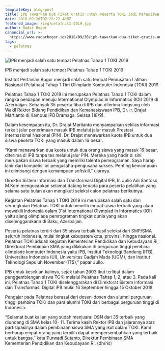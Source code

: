```yaml
---
templateKey: blog-post
title: IPB Tawarkan Dua Tiket Gratis untuk Peserta TOKI Jadi Mahasiswa Tanpa Tes
date: 2018-09-20T02:28:27.408Z
featured_image: /img/pelatnas1-2019.jpg
author: Radar Bogor
canoncial_url: >-
  https://www.radarbogor.id/2018/09/20/ipb-tawarkan-dua-tiket-gratis-untuk-peserta-toki-jadi-mahasiswatanpa-tes/
tags:
  - pelatnas
---
```

![IPB menjadi salah satu tempat Pelatnas Tahap 1 TOKI 2019](/img/pelatnas1-2019.jpg "IPB menjadi salah satu tempat Pelatnas Tahap 1 TOKI 2019")

<figcaption class="text-center">IPB menjadi salah satu tempat Pelatnas Tahap 1 TOKI 2019</figcaption>

Institut Pertanian Bogor menjadi salah satu tempat Pemusatan Latihan Nasional  (Pelatnas) Tahap 1 Tim Olimpiade Komputer Indonesia  (TOKI) 2019.

Pelatnas Tahap 1 TOKI 2019 ini merupakan Pelatnas  Tahap 1 TOKI dalam rangka  persiapan menuju International Olympiad in Informatics (IOI)  2019 di Azerbaijan. Sebanyak 35 peserta tiba di IPB dan diterima langsung oleh Wakil Rektor Bidang Pendidikan dan Kemahasiswaan IPB, Dr. Ir. Drajat Martianto di Kampus IPB Dramaga, Selasa (18/9).

Dalam kesempatan itu, Dr. Drajat Martianto menyampaikan sekilas informasi terkait jalur penerimaan masuk IPB melalui jalur masuk Prestasi Internasional Nasional (PIN). Dr. Drajat menawarkan kuota IPB untuk dua siswa peserta TOKI yang masuk dalam 16 besar.

“Kami menawarkan dua kuota untuk dua orang siswa yang masuk 16 besar, diterima di IPB tanpa tes melalui jalur PIN. Mereka yang hadir di sini merupakan  siswa terbaik yang memiliki talenta pemrograman. Saya harap lahir dari kompetisi ini pengusaha-pengusaha sukses. Penting kemampuan ini diimbangi dengan kemampuan softskill,” ujarnya.

Direktur Sistem Informasi dan Transformasi Digital IPB, Ir. Julio Adi Santoso, M.Kom mengucapkan selamat datang kepada para peserta  pelatihan yang selama satu bulan akan mengikuti seleksi calon pelatnas berikutnya.

Kegiatan Pelatnas Tahap 1 TOKI 2019 ini merupakan salah satu dari serangkaian Pelatnas TOKI untuk memilih empat siswa terbaik yang akan mewakili Indonesia dalam 31st International Olympiad in Informatics (IOI)  yaitu ajang olimpiade pemrograman tingkat dunia yang akan diselenggarakann di Baku, Azerbaijan.

Peserta pelatnas terdiri dari 35 siswa terbaik hasil seleksi dari SMP/SMA seluruh Indonesia, mulai tingkat kabupaten/kota, provinsi, hingga nasional. Pelatnas TOKI adalah kegiatan Kementerian Pendidikan dan Kebudayaan RI, Direktorat Pembinaan SMA yang dilakukan di perguruan tinggi pembina olimpiade komputer Indonesia yaitu IPB, Institut Teknologi Bandung (ITB), Universitas Indonesia (UI), Universitas Gadjah Mada (UGM), dan  Institut Teknologi Sepuluh November (ITS),” papar Julio.

IPB untuk kesekian kalinya, sejak tahun 2003 ikut terlibat dalam penggemblengan siswa TOKI melalui Pelatnas Tahap 1, 2, atau 3. Pada kali ini, Pelatnas Tahap 1 TOKI diselenggarakan di Direktorat Sistem Informasi dan Transformasi Digital IPB mulai 16 September hingga 15 Oktober 2018.

Pengajar pada Pelatnas berasal dari dosen-dosen dan alumni perguruan tinggi pembina TOKI dan para alumni TOKI dari berbagai perguruan tinggi di Indonesia.

“Selamat buat kalian yang sudah menjuarai OSN dari 35 terbaik yang diundang di  SMA kelas 10- 11. Terima kasih Rektor IPB dan jajarannya atas partisipasinya dalam pembinaan siswa SMA yang ikut dalam TOKI. Kami berharap empat orang yang terpilih dapat mempersembahkan yang terbaik untuk bangsa,” kata Purwadi Sutanto, Direktur Pembinaan SMA Kementerian Pendidikan dan Kebudayaan RI. (dh/ris)